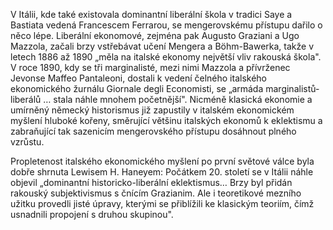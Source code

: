 V Itálii, kde také existovala dominantní liberální škola v tradici Saye a Bastiata vedená Francescem Ferrarou, se mengerovskému přístupu dařilo o něco lépe. Liberální ekonomové, zejména pak Augusto Graziani a Ugo Mazzola, začali brzy vstřebávat učení Mengera a Böhm-Bawerka, takže v letech 1886 až 1890 „měla na italské ekonomy největší vliv rakouská škola". V roce 1890, kdy se tři marginalisté, mezi nimi Mazzola a přívrženec Jevonse Maffeo Pantaleoni, dostali k vedení čelného italského ekonomického žurnálu Giornale degli Economisti, se „armáda marginalistů-liberálů … stala náhle mnohem početnější". Nicméně klasická ekonomie a umírněný německý historismus již zapustily v italském ekonomickém myšlení hluboké kořeny, směrující většinu italských ekonomů k eklektismu a zabraňující tak sazenicím mengerovského přístupu dosáhnout plného vzrůstu.

Propletenost italského ekonomického myšlení po první světové válce byla dobře shrnuta Lewisem H. Haneyem: Počátkem 20. století se v Itálii náhle objevil „dominantní historicko-liberální eklektismus… Brzy byl přidán rakouský subjektivismus s čnícím Grazianim. Ale i teoretikové mezního užitku provedli jisté úpravy, kterými se přiblížili ke klasickým teoriím, čímž usnadnili propojení s druhou skupinou".